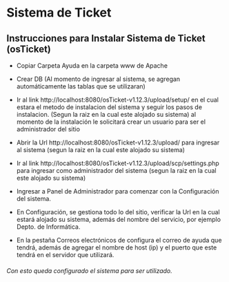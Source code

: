 # Sistema de Ticket
 
## Instrucciones para Instalar Sistema de Ticket (osTicket)   

- Copiar Carpeta Ayuda en la carpeta www de Apache

- Crear DB (Al momento de ingresar al sistema, se agregan automáticamente las tablas que se utilizaran)

- Ir al link http://localhost:8080/osTicket-v1.12.3/upload/setup/ en el cual estara el metodo de instalacion  del sistema y seguir los pasos de instalacion. (Segun la raiz en la cual este alojado su sistema) al momento de la instalación le solicitará crear un usuario para ser el administrador del sitio

- Abrir la Url http://localhost:8080/osTicket-v1.12.3/upload/ para ingresar al sistema (segun la raiz en la cual este alojado su sistema)

- Ir al link  http://localhost:8080/osTicket-v1.12.3/upload/scp/settings.php para ingresar como administrador del sistema (segun la raiz en la cual este alojado su sistema)

- Ingresar a Panel de Administrador para comenzar con la Configuración del sistema.

- En Configuración, se gestiona todo lo del sitio, verificar la Url en la cual estará alojado su sistema, además del nombre del servicio, por ejemplo Depto. de Informática.

- En la pestaña Correos electrónicos de configura el correo de ayuda que tendrá, además de agregar el nombre de host (ip) y el puerto que este tendrá en el servidor que utilizará.


<h6> Con esto queda configurado el sistema para ser utilizado.<h6>
